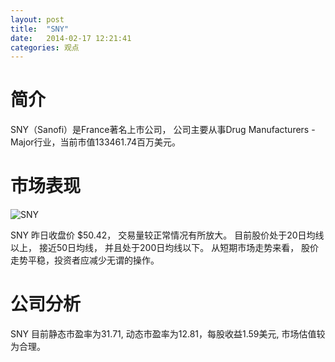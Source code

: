 ```yaml
---
layout: post
title:  "SNY"
date:   2014-02-17 12:21:41
categories: 观点
---
```


# 简介
SNY（Sanofi）是France著名上市公司，
公司主要从事Drug Manufacturers - Major行业，当前市值133461.74百万美元。

# 市场表现

![SNY](http://finviz.com/chart.ashx?t=SNY&ty=c&ta=1&p=d&s=l)

SNY 昨日收盘价 $50.42，
交易量较正常情况有所放大。
目前股价处于20日均线以上，
接近50日均线，
并且处于200日均线以下。
从短期市场走势来看，
股价走势平稳，投资者应减少无谓的操作。

# 公司分析
SNY 目前静态市盈率为31.71, 动态市盈率为12.81，每股收益1.59美元,
市场估值较为合理。
